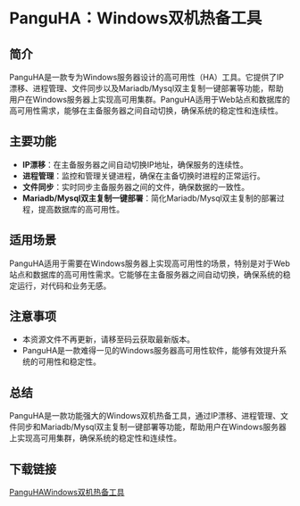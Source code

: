 # PanguHA：Windows双机热备工具

## 简介
PanguHA是一款专为Windows服务器设计的高可用性（HA）工具。它提供了IP漂移、进程管理、文件同步以及Mariadb/Mysql双主复制一键部署等功能，帮助用户在Windows服务器上实现高可用集群。PanguHA适用于Web站点和数据库的高可用性需求，能够在主备服务器之间自动切换，确保系统的稳定性和连续性。

## 主要功能
- **IP漂移**：在主备服务器之间自动切换IP地址，确保服务的连续性。
- **进程管理**：监控和管理关键进程，确保在主备切换时进程的正常运行。
- **文件同步**：实时同步主备服务器之间的文件，确保数据的一致性。
- **Mariadb/Mysql双主复制一键部署**：简化Mariadb/Mysql双主复制的部署过程，提高数据库的高可用性。

## 适用场景
PanguHA适用于需要在Windows服务器上实现高可用性的场景，特别是对于Web站点和数据库的高可用性需求。它能够在主备服务器之间自动切换，确保系统的稳定运行，对代码和业务无感。

## 注意事项
- 本资源文件不再更新，请移至码云获取最新版本。
- PanguHA是一款难得一见的Windows服务器高可用性软件，能够有效提升系统的可用性和稳定性。

## 总结
PanguHA是一款功能强大的Windows双机热备工具，通过IP漂移、进程管理、文件同步和Mariadb/Mysql双主复制一键部署等功能，帮助用户在Windows服务器上实现高可用集群，确保系统的稳定性和连续性。

## 下载链接

[PanguHAWindows双机热备工具](https://pan.quark.cn/s/b7019a99dd2f)